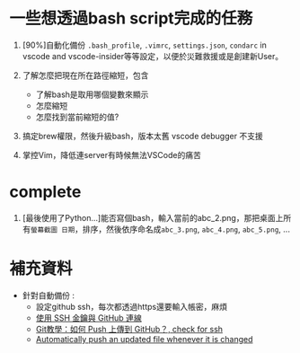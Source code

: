 # 一些想透過bash script完成的任務
1. [90%]自動化備份 `.bash_profile`, `.vimrc`, `settings.json`, `condarc` in vscode and vscode-insider等等設定，以便於災難救援或是創建新User。
2. 了解怎麼把現在所在路徑縮短，包含
   * 了解bash是取用哪個變數來顯示
   * 怎麼縮短
   * 怎麼找到當前縮短的值?

3. 搞定brew權限，然後升級bash，版本太舊 vscode debugger 不支援
4. 掌控Vim，降低連server有時候無法VSCode的痛苦
# complete
1. [最後使用了Python...]能否寫個bash，輸入當前的abc_2.png，那把桌面上所有`螢幕截圖 日期`，排序，然後依序命名成`abc_3.png`, `abc_4.png`, `abc_5.png`, ... 

# 補充資料
* 針對自動備份 : 
   * 設定github ssh，每次都透過https還要輸入帳密，麻煩
   * [使用 SSH 金鑰與 GitHub 連線](https://andy6804tw.github.io/2018/03/22/github-ssh/)
   * [Git教學：如何 Push 上傳到 GitHub？, check for ssh](https://gitbook.tw/chapters/github/push-to-github.html)
   * [Automatically push an updated file whenever it is changed](https://gist.github.com/darencard/5d42319abcb6ec32bebf6a00ecf99e86)